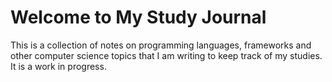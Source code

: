 # Welcome to My Study Journal

This is a collection of notes on programming languages, frameworks and other computer science topics that I am writing to keep track of my studies. It is a work in progress.
